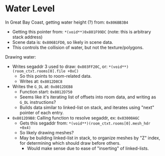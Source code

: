 Water Level
===========

In Great Bay Coast, getting water height (?) from: `0x806BB3B4`
- Getting this pointer from: `*(void**)0x801F99DC` (note: this is arbitrary stack address)
- Scene data is: `0x806B1FD0`, so likely in scene data.
- This controls the collision of water, but not the texture/polygons.

Drawing water:
- Writes segaddr 3 used to draw: `0x803FF20C`, or: `*(void**)(room_ctxt.rooms[0].file +0xC)`
  - So this points to room-related data.
  - Writes at: `0x8012D8C8`
- Writes the `G_DL` at: `0x8012DEB8`
  - Function start: `0x8012D750`
  - Seems like it's iterating list of offsets into room data, and writing as `G_DL` instructions?
  - Builds data similar to linked-list on stack, and iterates using "next" pointer of each entry.
- `0x8012D9B8`: Calling function to resolve segaddr, ex: `0x03000A6C`
  - Gets this segaddr from: `*(void**)(room_ctxt.rooms[0].mesh_hdr +0x4)`
  - So likely drawing meshes?
  - May be building linked-list in stack, to organize meshes by "Z" index, for determining which should draw before others.
    - Would make sense due to ease of "inserting" of linked-lists.
